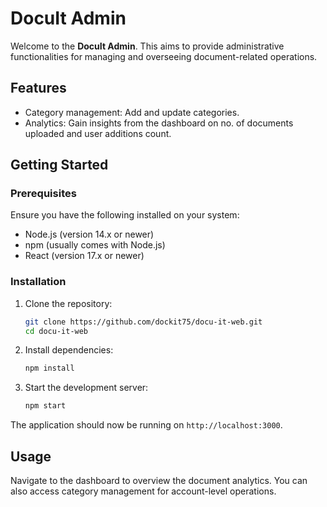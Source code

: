 # DocuIt Admin

Welcome to the **DocuIt Admin**. This aims to provide administrative functionalities for managing and overseeing document-related operations.

## Features

- Category management: Add and update categories.
- Analytics: Gain insights from the dashboard on no. of documents uploaded and user additions count.

## Getting Started

### Prerequisites

Ensure you have the following installed on your system:

- Node.js (version 14.x or newer)
- npm (usually comes with Node.js)
- React (version 17.x or newer)

### Installation

1. Clone the repository:
    ```bash
    git clone https://github.com/dockit75/docu-it-web.git
    cd docu-it-web
    ```

2. Install dependencies:
    ```bash
    npm install
    ```

3. Start the development server:
    ```bash
    npm start
    ```

The application should now be running on `http://localhost:3000`.

## Usage

Navigate to the dashboard to overview the document analytics. You can also access category management for account-level operations.
